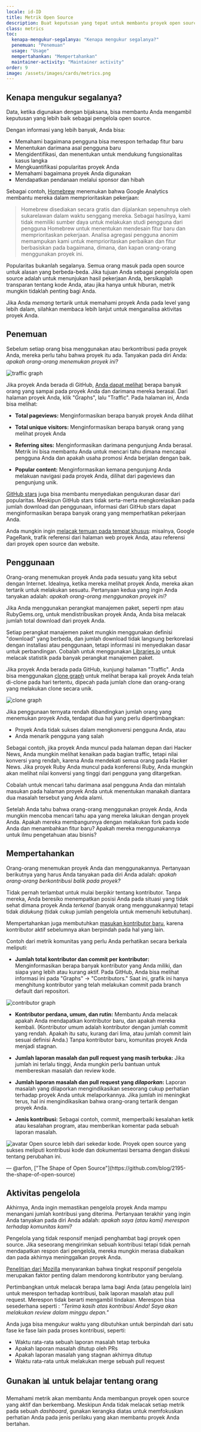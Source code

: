 ```yaml
---
locale: id-ID
title: Metrik Open Source
description: Buat keputusan yang tepat untuk membantu proyek open source Anda berkembang dengan mengukur dan melacak kesuksesannya.
class: metrics
toc:
  kenapa-mengukur-segalanya: "Kenapa mengukur segalanya?"
  penemuan: "Penemuan"
  usage: "Usage"
  mempertahankan: "Mempertahankan"
  maintainer-activity: "Maintainer activity"
order: 9
image: /assets/images/cards/metrics.png
---
```


## Kenapa mengukur segalanya?

Data, ketika digunakan dengan bijaksana, bisa membantu Anda mengambil keputusan yang lebih baik sebagai pengelola open source.

Dengan informasi yang lebih banyak, Anda bisa:

* Memahami bagaimana pengguna bisa merespon terhadap fitur baru
* Menentukan darimana asal pengguna baru
* Mengidentifikasi, dan menentukan untuk mendukung fungsionalitas kasus langka
* Mengkuantifikasi popularitas proyek Anda
* Memahami bagaimana proyek Anda digunakan
* Mendapatkan pendanaan melalui sponsor dan hibah

Sebagai contoh, [Homebrew](https://github.com/Homebrew/brew/blob/bbed7246bc5c5b7acb8c1d427d10b43e090dfd39/docs/Analytics.md) menemukan bahwa Google Analytics membantu mereka dalam memprioritaskan pekerjaan:

> Homebrew disediakan secara gratis dan dijalankan sepenuhnya oleh sukarelawan dalam waktu senggang mereka. Sebagai hasilnya, kami tidak memiliki sumber daya untuk melakukan studi pengguna dari pengguna Homebrew untuk menentukan mendesain fitur baru dan memprioritaskan pekerjaan. Analisa agregasi pengguna anonim memampukan kami untuk memprioritaskan perbaikan dan fitur berbasiskan pada bagaimana, dimana, dan kapan orang-orang menggunakan proyek ini.

Popularitas bukanlah segalanya. Semua orang masuk pada open source untuk alasan yang berbeda-beda. Jika tujuan Anda sebagai pengelola open source adalah untuk menunjukan hasil pekerjaan Anda, bersikaplah transparan tentang kode Anda, atau jika hanya untuk hiburan, metrik mungkin tidaklah penting bagi Anda.

Jika Anda _memang_ tertarik untuk memahami proyek Anda pada level yang lebih dalam, silahkan membaca lebih lanjut untuk menganalisa aktivitas proyek Anda.

## Penemuan

Sebelum setiap orang bisa menggunakan atau berkontribusi pada proyek Anda, mereka perlu tahu bahwa proyek itu ada. Tanyakan pada diri Anda: _apakah orang-orang menemukan proyek ini?_

![traffic graph](https://willysr.github.io/id-opensource.guide/assets/images/metrics/repo_traffic_graphs_tooltip.png)

Jika proyek Anda berada di GitHub, [Anda dapat melihat](https://help.github.com/articles/about-repository-graphs/#traffic) berapa banyak orang yang sampai pada proyek Anda dan darimana mereka berasal. Dari halaman proyek Anda, klik "Graphs", lalu "Traffic". Pada halaman ini, Anda bisa melihat:

* **Total pageviews:** Menginformasikan berapa banyak proyek Anda dilihat

* **Total unique visitors:** Menginformasikan berapa banyak orang yang melihat proyek Anda

* **Referring sites:** Menginformasikan darimana pengunjung Anda berasal. Metrik ini bisa membantu Anda untuk mencari tahu dimana mencapai pengguna Anda dan apakah usaha promosi Anda berjalan dengan baik.

* **Popular content:** Menginformasikan kemana pengunjung Anda melakuan navigasi pada proyek Anda, dilihat dari pageviews dan pengunjung unik.

[GitHub stars](https://help.github.com/articles/about-stars/) juga bisa membantu menyediakan pengukuran dasar dari popularitas. Meskipun GitHub stars tidak serta-merta mengkorelasikan pada jumlah download dan penggunaan, informasi dari GitHub stars dapat menginformasikan berapa banyak orang yang memperhatikan pekerjaan Anda.

Anda mungkin ingin [melacak temuan pada tempat khusus](https://opensource.com/business/16/6/pirate-metrics): misalnya, Google PageRank, trafik referensi dari halaman web proyek Anda, atau referensi dari proyek open source dan website.

## Penggunaan

Orang-orang menemukan proyek Anda pada sesuatu yang kita sebut dengan Internet. Idealnya, ketika mereka melihat proyek Anda, mereka akan tertarik untuk melakukan sesuatu. Pertanyaan kedua yang ingin Anda tanyakan adalah: _apakah orang-orang menggunakan proyek ini?_

Jika Anda menggunakan perangkat manajemen paket, seperti npm atau RubyGems.org, untuk mendistribusikan proyek Anda, Anda bisa melacak jumlah total download dari proyek Anda.

Setiap perangkat manajemen paket mungkin menggunakan definisi "download" yang berbeda, dan jumlah download tidak langsung berkorelasi dengan installasi atau penggunaan, tetapi informasi ini menyediakan dasar untuk perbandingan. Cobalah untuk menggunakan [Libraries.io](https://libraries.io/) untuk melacak statistik pada banyak perangkat manajemen paket.

Jika proyek Anda berada pada GitHub, kunjungi halaman "Traffic". Anda bisa menggunakan [clone graph](https://github.com/blog/1873-clone-graphs) untuk melihat berapa kali proyek Anda telah di-clone pada hari tertentu, dipecah pada jumlah clone dan orang-orang yang melakukan clone secara unik.

![clone graph](https://willysr.github.io/id-opensource.guide/assets/images/metrics/clone_graph.png)

Jika penggunaan ternyata rendah dibandingkan jumlah orang yang menemukan proyek Anda, terdapat dua hal yang perlu dipertimbangkan:

* Proyek Anda tidak sukses dalam mengkonversi pengguna Anda, atau
* Anda menarik pengguna yang salah

Sebagai contoh, jika proyek Anda muncul pada halaman depan dari Hacker News, Anda mungkin melihat kenaikan pada bagian traffic, tetapi nilai konversi yang rendah, karena Anda mendekati semua orang pada Hacker News. Jika proyek Ruby Anda muncul pada konferensi Ruby, Anda mungkin akan melihat nilai konversi yang tinggi dari pengguna yang ditargetkan.

Cobalah untuk mencari tahu darimana asal pengguna Anda dan mintalah masukan pada halaman proyek Anda untuk menentukan manakah diantara dua masalah tersebut yang Anda alami.

Setelah Anda tahu bahwa orang-orang menggunakan proyek Anda, Anda mungkin mencoba mencari tahu apa yang mereka lakukan dengan proyek Anda. Apakah mereka membangunnya dengan melakukan fork pada kode Anda dan menambahkan fitur baru? Apakah mereka menggunakannya untuk ilmu pengetahuan atau bisnis?

## Mempertahankan

Orang-orang menemukan proyek Anda dan menggunakannya. Pertanyaan berikutnya yang harus Anda tanyakan pada diri Anda adalah: _apakah orang-orang berkontribusi balik pada proyek?_

Tidak pernah terlambat untuk mulai berpikir tentang kontributor. Tanpa mereka, Anda beresiko menempatkan posisi Anda pada situasi yang tidak sehat dimana proyek Anda _terkenal_ (banyak orang menggunakannya) tetapi tidak _didukung_ (tidak cukup jumlah pengelola untuk memenuhi kebutuhan).

Mempertahankan juga membutuhkan [masukan kontributor baru](http://blog.abigailcabunoc.com/increasing-developer-engagement-at-mozilla-science-learning-advocacy#contributor-pathways_2), karena kontributor aktif sebelumnya akan berpindah pada hal yang lain.

Contoh dari metrik komunitas yang perlu Anda perhatikan secara berkala meliputi:

* **Jumlah total kontributor dan commit per kontributor:** Menginformasikan berapa banyak kontributor yang Anda miliki, dan siapa yang lebih atau kurang aktif. Pada GitHub, Anda bisa melihat informasi ini pada "Graphs" -> "Contributors." Saat ini, grafik ini hanya menghitung kontributor yang telah melakukan commit pada branch default dari repositori.

![contributor graph](https://willysr.github.io/id-opensource.guide/assets/images/metrics/repo_contributors_specific_graph.png)

* **Kontributor perdana, umum, dan rutin:** Membantu Anda melacak apakah Anda mendapatkan kontributor baru, dan apakah mereka kembali. (Kontributor umum adalah kontributor dengan jumlah commit yang rendah. Apakah itu satu, kurang dari lima, atau jumlah commit lain sesuai definisi Anda.) Tanpa kontributor baru, komunitas proyek Anda menjadi stagnan.

* **Jumlah laporan masalah dan pull request yang masih terbuka:** Jika jumlah ini terlalu tinggi, Anda mungkin perlu bantuan untuk membereskan masalah dan review kode.

* **Jumlah laporan masalah dan pull request yang _dilaporkan_:** Laporan masalah yang dilaporkan mengindikasikan seseorang cukup perhatian terhadap proyek Anda untuk melaporkannya. Jika jumlah ini meningkat terus, hal ini mengindikasikan bahwa orang-orang tertarik dengan proyek Anda.

* **Jenis kontribusi:** Sebagai contoh, commit, memperbaiki kesalahan ketik atau kesalahan program, atau memberikan komentar pada sebuah laporan masalah.

<aside markdown="1" class="pquote">
  <img src="https://avatars1.githubusercontent.com/u/4483" class="pquote-avatar" alt="avatar">
  Open source lebih dari sekedar kode. Proyek open source yang sukses meliputi kontribusi kode dan dokumentasi bersama dengan diskusi tentang perubahan ini.
  <p markdown="1" class="pquote-credit">
— @arfon, ["The Shape of Open Source"](https://github.com/blog/2195-the-shape-of-open-source)
  </p>
</aside>

## Aktivitas pengelola

Akhirnya, Anda ingin memastikan pengelola proyek Anda mampu menangani jumlah kontribusi yang diterima. Pertanyaan terakhir yang ingin Anda tanyakan pada diri Anda adalah: _apakah saya (atau kami) merespon terhadap komunitas kami?_

Pengelola yang tidak responsif menjadi penghambat bagi proyek open source. Jika seseorang mengirimkan sebuah kontribusi tetapi tidak pernah mendapatkan respon dari pengelola, mereka mungkin merasa diabaikan dan pada akhirnya meninggalkan proyek Anda.

[Penelitian dari Mozilla](https://docs.google.com/presentation/d/1hsJLv1ieSqtXBzd5YZusY-mB8e1VJzaeOmh8Q4VeMio/edit#slide=id.g43d857af8_0177) menyarankan bahwa tingkat responsif pengelola merupakan faktor penting dalam mendorong kontributor yang berulang.

Pertimbangkan untuk melacak berapa lama bagi Anda (atau pengelola lain) untuk merespon  terhadap kontribusi, baik laporan masalah atau pull request. Merespon tidak berarti mengambil tindakan. Merespon bisa sesederhana seperti : _"Terima kasih atas kontribusi Anda! Saya akan melakukan review dalam minggu depan."_

Anda juga bisa mengukur waktu yang dibutuhkan untuk berpindah dari satu fase ke fase lain pada proses kontribusi, seperti:

* Waktu rata-rata sebuah laporan masalah tetap terbuka
* Apakah laporan masalah ditutup oleh PRs
* Apakah laporan masalah yang stagnan akhirnya ditutup
* Waktu rata-rata untuk melakukan merge sebuah pull request

## Gunakan 📊 untuk belajar tentang orang

Memahami metrik akan membantu Anda membangun proyek open source yang aktif dan berkembang. Meskipun Anda tidak melacak setiap metrik pada sebuah _dashboard_, gunakan kerangka diatas untuk memfokuskan perhatian Anda pada jenis perilaku yang akan membantu proyek Anda bertahan.
